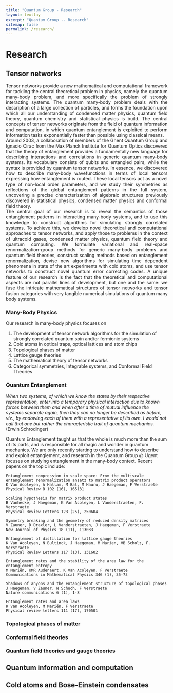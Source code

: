 ```yaml
---
title: "Quantum Group - Research"
layout: textlay
excerpt: "Quantum Group -- Research"
sitemap: false
permalink: /research/
---
```


# Research

## Tensor networks

<p style="text-align:justify">
Tensor networks provide a new mathematical and computational framework for tackling the central theoretical problem in physics, namely the quantum many-body problem, and more specifically the problem of strongly interacting systems.  The quantum many-body problem deals with the description of a large collection of particles, and forms the foundation upon which all our understanding of condensed matter physics, quantum field theory, quantum chemistry and statistical physics is build. The central concepts of tensor networks originate from the field of quantum information and computation, in which quantum entanglement is exploited to perform information tasks exponentially faster than possible using classical means.<br>
Around 2003, a collaboration of members of the Ghent Quantum Group and Ignacio Cirac from the Max Planck Institute for Quantum Optics discovered that the theory of entanglement provides a fundamentally new language for describing interactions and correlations in generic quantum many-body systems. Its vocabulary consists of qubits and entangled pairs, while the syntax is provided by quantum tensor networks. In essence, we discovered how to describe many-body wavefunctions in terms of local tensors expressing how entanglement is routed. These local tensors act as a novel type of non-local order parameters, and we study their symmetries as reflections of the global entanglement patterns in the full system, uncovering a precise characterization of algebraic structures previously discovered in statistical physics, condensed matter physics and conformal field theory.<br>
The central goal of our research is to reveal the semantics of those entanglement patterns in interacting many-body systems, and to use this knowledge to construct algorithms for simulating strongly correlated systems. To achieve this, we develop novel theoretical and computational approaches to tensor networks, and apply those to problems in the context of ultracold gases, condensed matter physics, quantum field theory and quantum computing. We  formulate variational and real-space renormalization-group methods for generic many-body problems and quantum field theories, construct scaling methods based on entanglement renormalization, devise new algorithms for simulating time dependent phenomena in state of the art experiments with cold atoms, and use tensor networks to construct novel quantum error correcting codes. A unique feature of our research is the fact that the theoretical and computational aspects are not parallel lines of development, but one and the same: we fuse the intricate mathematical structures of tensor networks and tensor fusion categories with very tangible numerical simulations of quantum many body systems.<br>
</p>


### Many-Body Physics


Our research in many-body physics focuses on <br>
1. The development of tensor network algorithms for the simulation of strongly correlated quantum spin and/or fermionic systems <br>
2. Cold atoms in optical traps, optical lattices and atom chips <br>
3. Topological phases of matter <br>
4. Lattice gauge theories <br> 
5. The mathematical theory of tensor networks <br> 
6. Categorical symmetries, Integrable systems, and Conformal Field Theories <br>


### Quantum Entanglement
<p style="text-align:justify">

<i> When two systems, of which we know the states by their respective representation, enter into a temporary physical interaction due to known forces between them and when after a time of mutual influence the systems separate again, then they can no longer be described as before, viz., by endowing each of them with a representative of its own. I would not call that one but rather the characteristic trait of quantum mechanics. </i> (Erwin Schrodinger) <br>

	
Quantum Entanglement taught us that the whole is much more than the sum of its parts, and is responsible for all magic and wonder in quantum mechanics. We are only recently starting to understand how to describe and exploit entanglement, and research in the Quantum Group @ Ugent focuses on studying entanglement in the many-body context.  Recent papers on the topic include:<br>
	
	Entanglement compression in scale space: From the multiscale entanglement renormalization ansatz to matrix product operators
	K Van Acoleyen, A Hallam, M Bal, M Hauru, J Haegeman, F Verstraete
	Physical Review B 102 (16), 165131
	
	Scaling hypothesis for matrix product states
	B Vanhecke, J Haegeman, K Van Acoleyen, L Vanderstraeten, F. Verstraete
	Physical Review Letters 123 (25), 250604
	
	Symmetry breaking and the geometry of reduced density matrices
	V Zauner, D Draxler, L Vanderstraeten, J Haegeman, F Verstraete
	New Journal of Physics 18 (11), 113033
	
	Entanglement of distillation for lattice gauge theories
	K Van Acoleyen, N Bultinck, J Haegeman, M Marien, VB Scholz, F. Verstraete
	Physical Review Letters 117 (13), 131602
	
	Entanglement rates and the stability of the area law for the entanglement entropy
	M Mariën, KMR Audenaert, K Van Acoleyen, F Verstraete
	Communications in Mathematical Physics 346 (1), 35-73
	
	Shadows of anyons and the entanglement structure of topological phases
	J Haegeman, V Zauner, N Schuch, F Verstraete
	Nature communications 6 (1), 1-8
	
	Entanglement rates and area laws
	K Van Acoleyen, M Mariën, F Verstraete
	Physical review letters 111 (17), 170501
	 
	
</p>

### Topological phases of matter

### Conformal field theories

### Quantum field theories and gauge theories

## Quantum information and computation

## Cold atoms and Bose-Einstein condensates

<script type="text/javascript" async src="https://cdn.mathjax.org/mathjax/latest/MathJax.js?config=TeX-MML-AM_CHTML">
</script>
